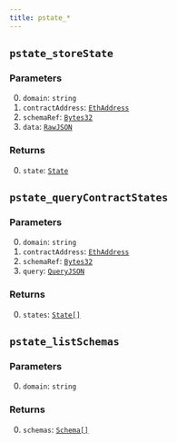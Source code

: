 ```yaml
---
title: pstate_*
---
```

## `pstate_storeState`

### Parameters

0. `domain`: `string`
1. `contractAddress`: [`EthAddress`](../types/simpletypes.md#ethaddress)
2. `schemaRef`: [`Bytes32`](../types/simpletypes.md#bytes32)
3. `data`: [`RawJSON`](../types/simpletypes.md#rawjson)

### Returns

0. `state`: [`State`](../types/state.md#state)

## `pstate_queryContractStates`

### Parameters

0. `domain`: `string`
1. `contractAddress`: [`EthAddress`](../types/simpletypes.md#ethaddress)
2. `schemaRef`: [`Bytes32`](../types/simpletypes.md#bytes32)
3. `query`: [`QueryJSON`](../types/queryjson.md#queryjson)

### Returns

0. `states`: [`State[]`](../types/state.md#state)

## `pstate_listSchemas`

### Parameters

0. `domain`: `string`

### Returns

0. `schemas`: [`Schema[]`](../types/schema.md#schema)

